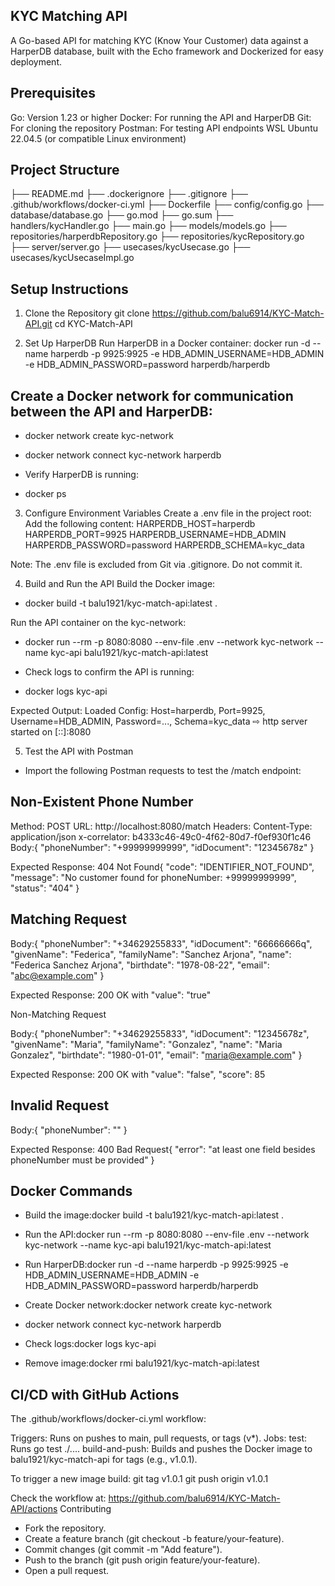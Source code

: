 ## KYC Matching API
A Go-based API for matching KYC (Know Your Customer) data against a HarperDB database, built with the Echo framework and Dockerized for easy deployment.
## Prerequisites
Go: Version 1.23 or higher
Docker: For running the API and HarperDB
Git: For cloning the repository
Postman: For testing API endpoints
WSL Ubuntu 22.04.5 (or compatible Linux environment)
## Project Structure
├── README.md
├── .dockerignore
├── .gitignore
├── .github/workflows/docker-ci.yml
├── Dockerfile
├── config/config.go
├── database/database.go
├── go.mod
├── go.sum
├── handlers/kycHandler.go
├── main.go
├── models/models.go
├── repositories/harperdbRepository.go
├── repositories/kycRepository.go
├── server/server.go
├── usecases/kycUsecase.go
├── usecases/kycUsecaseImpl.go
## Setup Instructions
1. Clone the Repository
git clone https://github.com/balu6914/KYC-Match-API.git
cd KYC-Match-API

2. Set Up HarperDB
Run HarperDB in a Docker container:
docker run -d --name harperdb -p 9925:9925 -e HDB_ADMIN_USERNAME=HDB_ADMIN -e HDB_ADMIN_PASSWORD=password harperdb/harperdb

## Create a Docker network for communication between the API and HarperDB:
- docker network create kyc-network
- docker network connect kyc-network harperdb

- Verify HarperDB is running:
- docker ps

3. Configure Environment Variables
Create a .env file in the project root:
Add the following content:
HARPERDB_HOST=harperdb
HARPERDB_PORT=9925
HARPERDB_USERNAME=HDB_ADMIN
HARPERDB_PASSWORD=password
HARPERDB_SCHEMA=kyc_data

Note: The .env file is excluded from Git via .gitignore. Do not commit it.

4. Build and Run the API
Build the Docker image:
- docker build -t balu1921/kyc-match-api:latest .

Run the API container on the kyc-network:
- docker run --rm -p 8080:8080 --env-file .env --network kyc-network --name kyc-api balu1921/kyc-match-api:latest

- Check logs to confirm the API is running:
- docker logs kyc-api

Expected Output:
Loaded Config: Host=harperdb, Port=9925, Username=HDB_ADMIN, Password=..., Schema=kyc_data
⇨ http server started on [::]:8080

5. Test the API with Postman
- Import the following Postman requests to test the /match endpoint:
## Non-Existent Phone Number
Method: POST
URL: http://localhost:8080/match
Headers:
Content-Type: application/json
x-correlator: b4333c46-49c0-4f62-80d7-f0ef930f1c46
Body:{
  "phoneNumber": "+99999999999",
  "idDocument": "12345678z"
}

Expected Response: 404 Not Found{
  "code": "IDENTIFIER_NOT_FOUND",
  "message": "No customer found for phoneNumber: +99999999999",
  "status": "404"
}

## Matching Request
Body:{
  "phoneNumber": "+34629255833",
  "idDocument": "66666666q",
  "givenName": "Federica",
  "familyName": "Sanchez Arjona",
  "name": "Federica Sanchez Arjona",
  "birthdate": "1978-08-22",
  "email": "abc@example.com"
}

Expected Response: 200 OK with "value": "true"

Non-Matching Request

Body:{
  "phoneNumber": "+34629255833",
  "idDocument": "12345678z",
  "givenName": "Maria",
  "familyName": "Gonzalez",
  "name": "Maria Gonzalez",
  "birthdate": "1980-01-01",
  "email": "maria@example.com"
}


Expected Response: 200 OK with "value": "false", "score": 85
## Invalid Request
Body:{
  "phoneNumber": ""
}


Expected Response: 400 Bad Request{
  "error": "at least one field besides phoneNumber must be provided"
}
## Docker Commands
- Build the image:docker build -t balu1921/kyc-match-api:latest .

- Run the API:docker run --rm -p 8080:8080 --env-file .env --network kyc-network --name kyc-api balu1921/kyc-match-api:latest

- Run HarperDB:docker run -d --name harperdb -p 9925:9925 -e HDB_ADMIN_USERNAME=HDB_ADMIN -e HDB_ADMIN_PASSWORD=password harperdb/harperdb

- Create Docker network:docker network create kyc-network
- docker network connect kyc-network harperdb

- Check logs:docker logs kyc-api
- Remove image:docker rmi balu1921/kyc-match-api:latest
## CI/CD with GitHub Actions
The .github/workflows/docker-ci.yml workflow:

Triggers: Runs on pushes to main, pull requests, or tags (v*).
Jobs:
test: Runs go test ./....
build-and-push: Builds and pushes the Docker image to balu1921/kyc-match-api for tags (e.g., v1.0.1).

To trigger a new image build:
git tag v1.0.1
git push origin v1.0.1

Check the workflow at: https://github.com/balu6914/KYC-Match-API/actions
Contributing

- Fork the repository.
- Create a feature branch (git checkout -b feature/your-feature).
- Commit changes (git commit -m "Add feature").
- Push to the branch (git push origin feature/your-feature).
- Open a pull request.